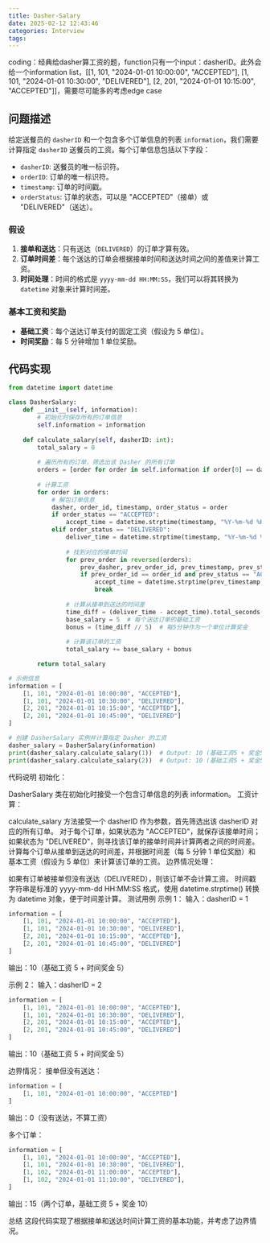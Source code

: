 ```yaml
---
title: Dasher-Salary
date: 2025-02-12 12:43:46
categories: Interview
tags:
---
```


coding：经典给dasher算工资的题，function只有一个input：dasherID。此外会给一个information list，[[1, 101, "2024-01-01 10:00:00", "ACCEPTED"], [1, 101, "2024-01-01 10:30:00", "DELIVERED"], [2, 201, "2024-01-01 10:15:00", "ACCEPTED"]]，需要尽可能多的考虑edge case

## 问题描述

给定送餐员的 `dasherID` 和一个包含多个订单信息的列表 `information`，我们需要计算指定 `dasherID` 送餐员的工资。每个订单信息包括以下字段：

- `dasherID`: 送餐员的唯一标识符。
- `orderID`: 订单的唯一标识符。
- `timestamp`: 订单的时间戳。
- `orderStatus`: 订单的状态，可以是 "ACCEPTED"（接单）或 "DELIVERED"（送达）。

### 假设
1. **接单和送达**：只有送达（`DELIVERED`）的订单才算有效。
2. **订单时间差**：每个送达的订单会根据接单时间和送达时间之间的差值来计算工资。
3. **时间处理**：时间的格式是 `yyyy-mm-dd HH:MM:SS`，我们可以将其转换为 `datetime` 对象来计算时间差。

### 基本工资和奖励
- **基础工资**：每个送达订单支付的固定工资（假设为 5 单位）。
- **时间奖励**：每 5 分钟增加 1 单位奖励。

## 代码实现

```python
from datetime import datetime

class DasherSalary:
    def __init__(self, information):
        # 初始化时保存所有的订单信息
        self.information = information
    
    def calculate_salary(self, dasherID: int):
        total_salary = 0
        
        # 遍历所有的订单，筛选出该 Dasher 的所有订单
        orders = [order for order in self.information if order[0] == dasherID]
        
        # 计算工资
        for order in orders:
            # 解包订单信息
            dasher, order_id, timestamp, order_status = order
            if order_status == "ACCEPTED":
                accept_time = datetime.strptime(timestamp, "%Y-%m-%d %H:%M:%S")
            elif order_status == "DELIVERED":
                deliver_time = datetime.strptime(timestamp, "%Y-%m-%d %H:%M:%S")
                
                # 找到对应的接单时间
                for prev_order in reversed(orders):
                    prev_dasher, prev_order_id, prev_timestamp, prev_status = prev_order
                    if prev_order_id == order_id and prev_status == "ACCEPTED":
                        accept_time = datetime.strptime(prev_timestamp, "%Y-%m-%d %H:%M:%S")
                        break
                
                # 计算从接单到送达的时间差
                time_diff = (deliver_time - accept_time).total_seconds() / 60  # 以分钟为单位
                base_salary = 5  # 每个送达订单的基础工资
                bonus = (time_diff // 5)  # 每5分钟作为一个单位计算奖金
                
                # 计算该订单的工资
                total_salary += base_salary + bonus

        return total_salary

# 示例信息
information = [
    [1, 101, "2024-01-01 10:00:00", "ACCEPTED"],
    [1, 101, "2024-01-01 10:30:00", "DELIVERED"],
    [2, 201, "2024-01-01 10:15:00", "ACCEPTED"],
    [2, 201, "2024-01-01 10:45:00", "DELIVERED"]
]

# 创建 DasherSalary 实例并计算指定 Dasher 的工资
dasher_salary = DasherSalary(information)
print(dasher_salary.calculate_salary(1))  # Output: 10 (基础工资5 + 奖金5)
print(dasher_salary.calculate_salary(2))  # Output: 10 (基础工资5 + 奖金5)
```

代码说明
初始化：

DasherSalary 类在初始化时接受一个包含订单信息的列表 information。
工资计算：

calculate_salary 方法接受一个 dasherID 作为参数，首先筛选出该 dasherID 对应的所有订单。
对于每个订单，如果状态为 "ACCEPTED"，就保存该接单时间；如果状态为 "DELIVERED"，则寻找该订单的接单时间并计算两者之间的时间差。
计算每个订单从接单到送达的时间差，并根据时间差（每 5 分钟 1 单位奖励）和基本工资（假设为 5 单位）来计算该订单的工资。
边界情况处理：

如果有订单被接单但没有送达（DELIVERED），则该订单不会计算工资。
时间戳字符串是标准的 yyyy-mm-dd HH:MM:SS 格式，使用 datetime.strptime() 转换为 datetime 对象，便于时间差计算。
测试用例
示例 1：
输入：dasherID = 1

```python
information = [
    [1, 101, "2024-01-01 10:00:00", "ACCEPTED"],
    [1, 101, "2024-01-01 10:30:00", "DELIVERED"],
    [2, 201, "2024-01-01 10:15:00", "ACCEPTED"],
    [2, 201, "2024-01-01 10:45:00", "DELIVERED"]
]
```
输出：10（基础工资 5 + 时间奖金 5）

示例 2：
输入：dasherID = 2

```python
information = [
    [1, 101, "2024-01-01 10:00:00", "ACCEPTED"],
    [1, 101, "2024-01-01 10:30:00", "DELIVERED"],
    [2, 201, "2024-01-01 10:15:00", "ACCEPTED"],
    [2, 201, "2024-01-01 10:45:00", "DELIVERED"]
]
```
输出：10（基础工资 5 + 时间奖金 5）

边界情况：
接单但没有送达：
```python
information = [
    [1, 101, "2024-01-01 10:00:00", "ACCEPTED"]
]
```
输出：0（没有送达，不算工资）

多个订单：
```python
information = [
    [1, 101, "2024-01-01 10:00:00", "ACCEPTED"],
    [1, 101, "2024-01-01 10:30:00", "DELIVERED"],
    [1, 102, "2024-01-01 11:00:00", "ACCEPTED"],
    [1, 102, "2024-01-01 11:10:00", "DELIVERED"],
]
```
输出：15（两个订单，基础工资 5 + 奖金 10）

总结
这段代码实现了根据接单和送达时间计算工资的基本功能，并考虑了边界情况。
